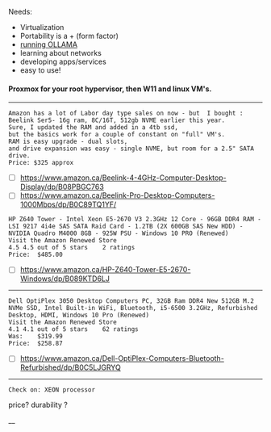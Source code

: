 Needs:
- Virtualization
- Portability is a + (form factor)
- [running OLLAMA](https://hostkey.com/documentation/technical/gpu/ollama/#introduction-to-ollama)
- learning about networks
- developing apps/services
- easy to use!

#### Proxmox for your root hypervisor, then W11 and linux VM's.
___

```
Amazon has a lot of Labor day type sales on now - but  I bought :
Beelink Ser5- 16g ram, 8C/16T, 512gb NVME earlier this year.
Sure, I updated the RAM and added in a 4tb ssd,
but the basics work for a couple of constant on "full" VM's.
RAM is easy upgrade - dual slots,
and drive expansion was easy - single NVME, but room for a 2.5" SATA drive.
Price: $325 approx 

```

- [ ] https://www.amazon.ca/Beelink-4-4GHz-Computer-Desktop-Display/dp/B08PBGC763
- [ ] https://www.amazon.ca/Beelink-Pro-Desktop-Computers-1000Mbps/dp/B0C89TQ1YF/

```
HP Z640 Tower - Intel Xeon E5-2670 V3 2.3GHz 12 Core - 96GB DDR4 RAM - LSI 9217 4i4e SAS SATA Raid Card - 1.2TB (2X 600GB SAS New HDD) - NVIDIA Quadro M4000 8GB - 925W PSU - Windows 10 PRO (Renewed)
Visit the Amazon Renewed Store
4.5 4.5 out of 5 stars    2 ratings
Price:	$485.00
```
- [ ] https://www.amazon.ca/HP-Z640-Tower-E5-2670-Windows/dp/B089KTD6LJ
____


```
Dell OptiPlex 3050 Desktop Computers PC, 32GB Ram DDR4 New 512GB M.2 NVMe SSD, Intel Built-in WiFi, Bluetooth, i5-6500 3.2GHz, Refurbished Desktop, HDMI, Windows 10 Pro (Renewed)
Visit the Amazon Renewed Store
4.1 4.1 out of 5 stars    62 ratings
Was:	$319.99
Price:	$258.87
```
- [ ] https://www.amazon.ca/Dell-OptiPlex-Computers-Bluetooth-Refurbished/dp/B0C5LJGRYQ

____

```
Check on: XEON processor
```
price? durability ?

__
